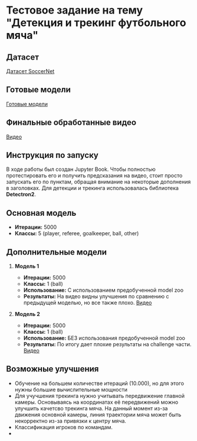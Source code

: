 # Тестовое задание на тему "Детекция и трекинг футбольного мяча" 

## Датасет
[Датасет SoccerNet](https://github.com/SoccerNet/sn-gamestate?tab=readme-ov-file#manual-downloading-of-soccernet-gamestate)

## Готовые модели
[Готовые модели](https://drive.google.com/drive/folders/1OjVZOkpxtzomTt7k5JNHmKylUlr5-jPO?usp=sharing)

## Финальные обработанные видео
[Видео](https://drive.google.com/drive/folders/1D29nDXVii0QpQhrRS-EG_Tt2sgi5dCuO?usp=sharing)

## Инструкция по запуску
В ходе работы был создан Jupyter Book. Чтобы полностью протестировать его и получить предсказания на видео, стоит просто запускать его по пунктам, обращая внимание на некоторые дополнения в заголовках. Для детекции и трекинга использовалась библиотека **Detectron2**. 

## Основная модель
- **Итерации:** 5000
- **Классы:** 5 (player, referee, goalkeeper, ball, other)

## Дополнительные модели
1. **Модель 1**
   - **Итерации:** 5000
   - **Классы:** 1 (ball)
   - **Использование:** С использованием предобученной model zoo
   - **Результаты:** На видео видны улучшения по сравнению с предыдущей моделью, но все также плохо. [Видео](https://drive.google.com/file/d/1vdDZ0nb4JNEe2wyST9ECyJHy1kf91hbS/view?usp=sharing)

2. **Модель 2**
   - **Итерации:** 5000
   - **Классы:** 1 (ball)
   - **Использование:** БЕЗ использования предобученной model zoo
   - **Результаты:** По итогу дает плохие результаты на challenge части. [Видео](https://drive.google.com/file/d/179wfqIl0lAUncoOvKeg9Bu4XLtCHyQeR/view?usp=sharing)

## Возможные улучшения
- Обучение на большем количестве итераций (10.000), но для этого нужны большие вычислительные мощности
- Для учучшения трекинга нужно учитывать передвижение главной камеры. Основываясь на координатах её передвижений можно улучшить качетсво трекинга мяча. На данный момент из-за движения основной камеры, линия траектории мяча может быть некорректно из-за привязки к центру мяча.
- Классификация игроков по командам.
- 
